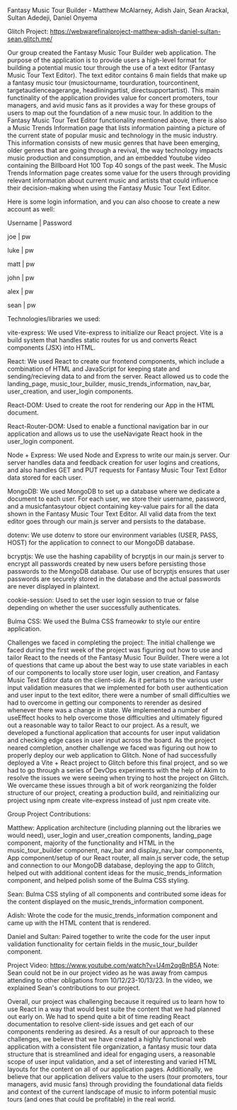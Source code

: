 Fantasy Music Tour Builder - Matthew McAlarney, Adish Jain, Sean Arackal, Sultan Adedeji, Daniel Onyema

Glitch Project: https://webwarefinalproject-matthew-adish-daniel-sultan-sean.glitch.me/

Our group created the Fantasy Music Tour Builder web application. The purpose of the application is to provide users a high-level format for building a potential music tour through the use of a text editor (Fantasy Music Tour Text Editor). The text editor contains 6 main fields that make up a fantasy music tour (musictourname, tourduration, tourcontinent, targetaudienceagerange, headliningartist, directsupportartist). This main functinality of the application provides value for concert promoters, tour managers, and avid music fans as it provides a way for these groups of users to map out the foundation of a new music tour.
In addition to the Fantasy Music Tour Text Editor functionality mentioned above, there is also a Music Trends Information page that lists information painting a picture of the current state of popular music and technology in the music industry. This information consists of new music genres that have been emerging, older genres that are going through a revival, the way technology impacts music production and consumption, and an embedded Youtube video containing the Billboard Hot 100 Top 40 songs of the past week. The Music Trends Information page creates some value for the users through providing relevant information about current music and artists that could influence their decision-making when using the Fantasy Music Tour Text Editor.

Here is some login information, and you can also choose to create a new account as well:

Username | Password

joe      | pw

luke     | pw

matt     | pw

john     | pw

alex     | pw

sean     | pw

Technologies/libraries we used:

vite-express: We used Vite-express to initialize our React project. Vite is a build system that handles static routes for us and converts React components (JSX) into HTML.

React: We used React to create our frontend components, which include a combination of HTML and JavaScript for keeping state and sending/recieving data to and from the server. React allowed us to code the landing_page, music_tour_builder, music_trends_information, nav_bar, user_creation, and user_login components.

React-DOM: Used to create the root for rendering our App in the HTML document.

React-Router-DOM: Used to enable a functional navigation bar in our application and allows us to use the useNavigate React hook in the user_login component.

Node + Express: We used Node and Express to write our main.js server. Our server handles data and feedback creation for user logins and creations, and also handles GET and PUT requests for Fantasy Music Tour Text Editor data stored for each user.

MongoDB: We used MongoDB to set up a database where we dedicate a document to each user. For each user, we store their username, password, and a musicfantasytour object containing key-value pairs for all the data shown in the Fantasy Music Tour Text Editor. All valid data from the text editor goes through our main.js server and persists to the database.

dotenv: We use dotenv to store our environment variables (USER, PASS, HOST) for the application to connect to our MongoDB database.

bcryptjs: We use the hashing capability of bcryptjs in our main.js server to encrypt all passwords created by new users before persisting those passwords to the MongoDB database. Our use of bcryptjs ensures that user passwords are securely stored in the database and the actual passwords are never displayed in plaintext.

cookie-session: Used to set the user login session to true or false depending on whether the user successfully authenticates.

Bulma CSS: We used the Bulma CSS frameowkr to style our entire application.

Challenges we faced in completing the project: The initial challenge we faced during the first week of the project was figuring out how to use and tailor React to the needs of the Fantasy Music Tour Builder. There were a lot of questions that came up about the best way to use state variables in each of our components to locally store user login, user creation, and Fantasy Music Text Editor data on the client-side. As it pertains to the various user input validation measures that we implemented for both user authentication and user input to the text editor, there were a number of small difficulties we had to overcome in getting our components to rerender as desired whenever there was a change in state. We implemented a number of useEffect hooks to help overcome those difficulties and ultimately figured out a reasonable way to tailor React to our project. As a result, we developed a functional application that accounts for user input validation and checking edge cases in user input across the board. As the project neared completion, another challenge we faced was figuring out how to properly deploy our web application to Glitch. None of had successfully deployed a Vite + React project to Glitch before this final project, and so we had to go through a series of DevOps experiments with the help of Akim to resolve the issues we were seeing when trying to host the project on Glitch. We overcame these issues through a bit of work reorganizing the folder structure of our project, creating a production build, and reinitializing our project using npm create vite-express instead of just npm create vite.

Group Project Contributions:

Matthew: Application architecture (including planning out the libraries we would need), user_login and user_creation components, landing_page component, majority of the functionality and HTML in the music_tour_builder component, nav_bar and display_nav_bar components, App component/setup of our React router, all main.js server code, the setup and connection to our MongoDB database, deploying the app to Glitch, helped out with additional content ideas for the music_trends_information component, and helped polish some of the Bulma CSS styling.

Sean: Bulma CSS styling of all components and contributed some ideas for the content displayed on the music_trends_information component.

Adish: Wrote the code for the music_trends_information component and came up with the HTML content that is rendered.

Daniel and Sultan: Paired together to write the code for the user input validation functionality for certain fields in the music_tour_builder component.

Project Video: https://www.youtube.com/watch?v=U4m2qgBnB5A
Note: Sean could not be in our project video as he was away from campus attending to other obligations from 10/12/23-10/13/23. In the video, we explained Sean's contributions to our project.

Overall, our project was challenging because it required us to learn how to use React in a way that would best suite the content that we had planned out early on. We had to spend quite a bit of time reading React documentation to resolve client-side issues and get each of our components rendering as desired. As a result of our approach to these challenges, we believe that we have created a highly functional web application with a consistent file organization, a fantasy music tour data structure that is streamlined and ideal for engaging users, a reasonable scope of user input validation, and a set of interesting and varied HTML layouts for the content on all of our application pages. Additionally, we believe that our application delivers value to the users (tour promoters, tour managers, avid music fans) through providing the foundational data fields and context of the current landscape of music to inform potential music tours (and ones that could be profitable) in the real world. 









